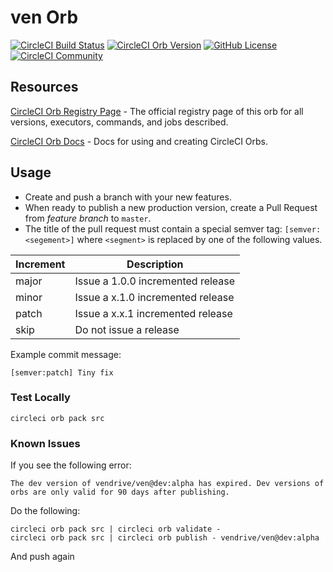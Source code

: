 # ven Orb

[![CircleCI Build Status](https://circleci.com/gh/vendrive/ven-orb.svg?style=shield "CircleCI Build Status")](https://circleci.com/gh/vendrive/ven-orb) [![CircleCI Orb Version](https://img.shields.io/badge/endpoint.svg?url=https://badges.circleci.io/orb/vendrive/ven)](https://circleci.com/orbs/registry/orb/vendrive/ven) [![GitHub License](https://img.shields.io/badge/license-MIT-lightgrey.svg)](https://raw.githubusercontent.com/vendrive/ven-orb/master/LICENSE) [![CircleCI Community](https://img.shields.io/badge/community-CircleCI%20Discuss-343434.svg)](https://discuss.circleci.com/c/ecosystem/orbs)

## Resources

[CircleCI Orb Registry Page](https://circleci.com/orbs/registry/orb/vendrive/ven) - The official registry page of this orb for all versions, executors, commands, and jobs described.

[CircleCI Orb Docs](https://circleci.com/docs/2.0/orb-intro/#section=configuration) - Docs for using and creating CircleCI Orbs.

## Usage
* Create and push a branch with your new features.
* When ready to publish a new production version, create a Pull Request from _feature branch_ to `master`.
* The title of the pull request must contain a special semver tag: `[semver:<segement>]` where `<segment>` is replaced by one of the following values.

| Increment | Description|
| ----------| -----------|
| major     | Issue a 1.0.0 incremented release|
| minor     | Issue a x.1.0 incremented release|
| patch     | Issue a x.x.1 incremented release|
| skip      | Do not issue a release|

Example commit message:

```
[semver:patch] Tiny fix
```

### Test Locally

```
circleci orb pack src
```

### Known Issues

If you see the following error:

```
The dev version of vendrive/ven@dev:alpha has expired. Dev versions of orbs are only valid for 90 days after publishing.
```

Do the following:

```
circleci orb pack src | circleci orb validate -
circleci orb pack src | circleci orb publish - vendrive/ven@dev:alpha
```

And push again